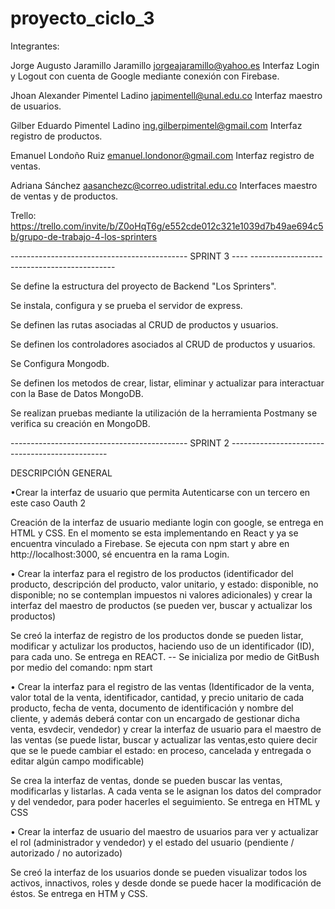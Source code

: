 # proyecto_ciclo_3
Integrantes:

Jorge Augusto Jaramillo Jaramillo jorgeajaramillo@yahoo.es 
Interfaz Login y Logout con cuenta de Google mediante conexión 
con Firebase.

Jhoan Alexander Pimentel Ladino japimentell@unal.edu.co 
Interfaz maestro de usuarios.

Gilber Eduardo Pimentel Ladino ing.gilberpimentel@gmail.com 
Interfaz registro de productos.

Emanuel Londoño Ruiz emanuel.londonor@gmail.com 
Interfaz registro de ventas.

Adriana Sánchez  aasanchezc@correo.udistrital.edu.co
Interfaces maestro de ventas y de productos.


Trello: https://trello.com/invite/b/Z0oHqT6g/e552cde012c321e1039d7b49ae694c5b/grupo-de-trabajo-4-los-sprinters

-------------------------------------------- SPRINT 3 ---- --------------------------------------------

Se define la estructura del proyecto de Backend "Los Sprinters".

Se instala, configura y se prueba el servidor de express.

Se definen las rutas asociadas al CRUD de productos y usuarios.

Se definen los controladores asociados al CRUD de productos y usuarios.

Se Configura Mongodb.

Se definen los metodos de crear, listar, eliminar y actualizar para interactuar con la Base de Datos MongoDB.

Se realizan pruebas mediante la utilización de la herramienta Postmany se verifica su creación en MongoDB.

--------------------------------------------   SPRINT    2      -----------------------------------------------

DESCRIPCIÓN GENERAL

•Crear la interfaz de usuario que permita Autenticarse con un tercero en este caso Oauth 2  

Creación de la interfaz de usuario mediante login con google, se entrega en HTML y CSS. En el momento se esta 
implementando en React y ya se encuentra vinculado a Firebase. Se ejecuta con npm start y abre en http://localhost:3000, 
sé encuentra en la rama Login. 


• Crear la interfaz para el registro de los productos (identificador del producto, descripción del producto, 
valor unitario, y estado: disponible, no disponible; no se contemplan impuestos ni valores adicionales) y crear 
la interfaz del maestro de productos (se pueden ver, buscar y actualizar los productos)

Se creó la interfaz de registro de los productos donde se pueden listar, modificar y actulizar los productos, haciendo uso
de un identificador (ID), para cada uno. Se entrega en REACT.
-- Se inicializa por medio de GitBush por medio del comando: npm start


• Crear la interfaz para el registro de las ventas (Identificador de la venta, valor total
de la venta, identificador, cantidad, y precio unitario de cada producto, fecha de venta, documento de identificación 
y nombre del cliente, y además deberá contar con un encargado de gestionar dicha venta, esvdecir, vendedor) y crear
la interfaz de usuario para el maestro de las ventas (se puede listar, buscar y actualizar las ventas,esto quiere 
decir que se le puede cambiar el estado: en proceso, cancelada y entregada o editar algún campo modificable)

Se crea la interfaz de ventas, donde se pueden buscar las ventas, modificarlas y listarlas. A cada venta se le asignan los
datos del comprador y del vendedor, para poder hacerles el seguimiento. Se entrega en HTML y CSS


• Crear la interfaz de usuario del maestro de usuarios para ver y actualizar el rol (administrador y vendedor) y el estado del
usuario (pendiente / autorizado / no autorizado)

Se creó la interfaz de los usuarios donde se pueden visualizar todos los activos, innactivos, roles y desde donde se puede 
hacer la modificación de éstos. Se entrega en HTM y CSS.
